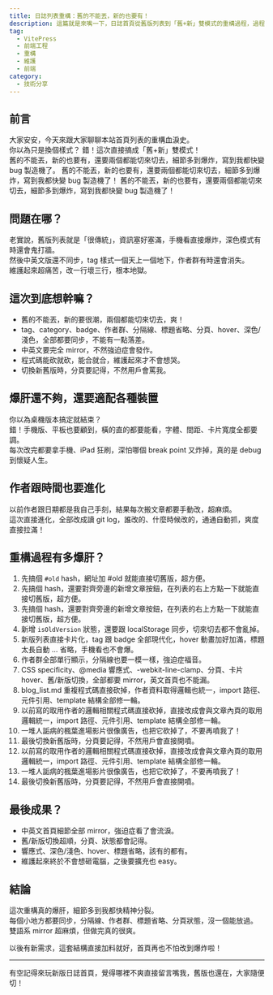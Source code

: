 ```yaml
---
title: 日誌列表重構：舊的不能丟，新的也要有！
description: 這篇就是來嘴一下，日誌首頁從舊版列表到「舊+新」雙模式的重構過程，過程有多爆肝、細節多到爆炸。
tag:
  - VitePress
  - 前端工程
  - 重構
  - 維護
  - 前端
category:
  - 技術分享
---
```


## 前言

大家安安，今天來跟大家聊聊本站首頁列表的重構血淚史。<br>
你以為只是換個樣式？ 錯！這次直接搞成「舊+新」雙模式！<br>
舊的不能丟，新的也要有，還要兩個都能切來切去，細節多到爆炸，寫到我都快變 bug 製造機了。
舊的不能丟，新的也要有，還要兩個都能切來切去，細節多到爆炸，寫到我都快變 bug 製造機了！
舊的不能丟，新的也要有，還要兩個都能切來切去，細節多到爆炸，寫到我都快變 bug 製造機了！

## 問題在哪？

老實說，舊版列表就是「很傳統」，資訊塞好塞滿，手機看直接爆炸，深色模式有時還會鬼打牆。<br>
然後中英文版還不同步，tag 樣式一個天上一個地下，作者群有時還會消失。<br>
維護起來超痛苦，改一行壞三行，根本地獄。

## 這次到底想幹嘛？

- 舊的不能丟，新的要很潮，兩個都能切來切去，爽！
- tag、category、badge、作者群、分隔線、標題省略、分頁、hover、深色/淺色，全部都要同步，不能有一點落差。
- 中英文要完全 mirror，不然強迫症會發作。
- 程式碼能砍就砍，能合就合，維護起來才不會想哭。
- 切換新舊版時，分頁要記得，不然用戶會罵我。

## 爆肝還不夠，還要適配各種裝置

你以為桌機版本搞定就結束？<br>
錯！手機版、平板也要顧到，橫的直的都要能看，字體、間距、卡片寬度全都要調。<br>
每次改完都要拿手機、iPad 狂刷，深怕哪個 break point 又炸掉，真的是 debug 到懷疑人生。

## 作者跟時間也要進化

以前作者跟日期都是我自己手刻，結果每次搬文章都要手動改，超麻煩。<br>
這次直接進化，全部改成讀 git log，誰改的、什麼時候改的，通通自動抓，爽度直接拉滿！

## 重構過程有多爆肝？

1. 先搞個 `#old` hash，網址加 #old 就能直接切舊版，超方便。
1. 先搞個 hash，還要對齊旁邊的新增文章按鈕，在列表的右上方點一下就能直接切舊版，超方便。
1. 先搞個 hash，還要對齊旁邊的新增文章按鈕，在列表的右上方點一下就能直接切舊版，超方便。
2. 新增 `isOldVersion` 狀態，還要跟 localStorage 同步，切來切去都不會亂掉。
3. 新版列表直接卡片化，tag 跟 badge 全部現代化，hover 動畫加好加滿，標題太長自動 ... 省略，手機看也不會爆。
4. 作者群全部單行顯示，分隔線也要一模一樣，強迫症福音。
5. CSS specificity、@media 響應式、-webkit-line-clamp、分頁、卡片 hover、舊/新版切換，全部都要 mirror，英文首頁也不能漏。
6. blog_list.md 重複程式碼直接砍掉，作者資料取得邏輯也統一，import 路徑、元件引用、template 結構全部修一輪。
6. 以前寫的取用作者的邏輯相關程式碼直接砍掉，直接改成會與文章內頁的取用邏輯統一，import 路徑、元件引用、template 結構全部修一輪。
7. 一堆人詬病的楓葉進場影片很像廣告，也把它砍掉了，不要再噴我了！
8. 最後切換新舊版時，分頁要記得，不然用戶會直接開噴。
6. 以前寫的取用作者的邏輯相關程式碼直接砍掉，直接改成會與文章內頁的取用邏輯統一，import 路徑、元件引用、template 結構全部修一輪。
7. 一堆人詬病的楓葉進場影片很像廣告，也把它砍掉了，不要再噴我了！
8. 最後切換新舊版時，分頁要記得，不然用戶會直接開噴。

## 最後成果？

- 中英文首頁細節全部 mirror，強迫症看了會流淚。
- 舊/新版切換超順，分頁、狀態都會記得。
- 響應式、深色/淺色、hover、標題省略，該有的都有。
- 維護起來終於不會想砸電腦，之後要擴充也 easy。

## 結論

這次重構真的爆肝，細節多到我都快精神分裂。<br>
每個小地方都要同步，分隔線、作者群、標題省略、分頁狀態，沒一個能放過。<br>
雙語系 mirror 超麻煩，但做完真的很爽。

以後有新需求，這套結構直接加料就好，首頁再也不怕改到爆炸啦！

---

有空記得來玩新版日誌首頁，覺得哪裡不爽直接留言嘴我，舊版也還在，大家隨便切！
